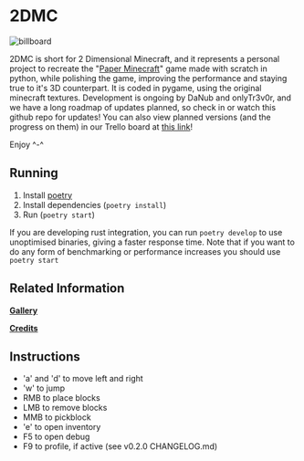 # 2DMC

![billboard](https://imgur.com/ggSqLkm.png)

2DMC is short for 2 Dimensional Minecraft, and it represents a personal project to recreate the "[Paper Minecraft](https://scratch.mit.edu/projects/10128407)" game made with scratch in python, while polishing the game, improving the performance and staying true to it's 3D counterpart. It is coded in pygame, using the original minecraft textures. Development is ongoing by DaNub and onlyTr3v0r, and we have a long roadmap of updates planned, so check in or watch this github repo for updates! You can also view planned versions (and the progress on them) in our Trello board at [this link](https://trello.com/b/8FoVz3uU/2dmc)!

Enjoy ^-^

## Running

1) Install [poetry](https://python-poetry.org/docs/#installation)
2) Install dependencies (`poetry install`)
3) Run (`poetry start`)

If you are developing rust integration, you can run `poetry develop` to use unoptimised binaries, giving a faster response time.
Note that if you want to do any form of benchmarking or performance increases you should use `poetry start`

## Related Information

**[Gallery](https://imgur.com/gallery/BHqgAHi)**

**[Credits](CREDITS.md)**

## Instructions

- 'a' and 'd' to move left and right
- 'w' to jump
- RMB to place blocks
- LMB to remove blocks
- MMB to pickblock
- 'e' to open inventory
- F5 to open debug
- F9 to profile, if active (see v0.2.0 CHANGELOG.md)
